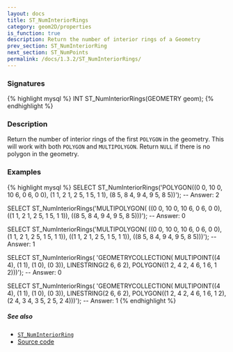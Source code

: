 ```yaml
---
layout: docs
title: ST_NumInteriorRings
category: geom2D/properties
is_function: true
description: Return the number of interior rings of a Geometry
prev_section: ST_NumInteriorRing
next_section: ST_NumPoints
permalink: /docs/1.3.2/ST_NumInteriorRings/
---
```


### Signatures

{% highlight mysql %}
INT ST_NumInteriorRings(GEOMETRY geom);
{% endhighlight %}

### Description

Return the number of interior rings of the first `POLYGON` in the geometry. 
This will work with both `POLYGON` and `MULTIPOLYGON`.
Return `NULL` if there is no polygon in the geometry.

<!-- This function does not seem to be SFS. Is it SQL-MM? -->

### Examples

{% highlight mysql %}
SELECT ST_NumInteriorRings('POLYGON((0 0, 10 0, 10 6, 0 6, 0 0),
                                    (1 1, 2 1, 2 5, 1 5, 1 1),
                                    (8 5, 8 4, 9 4, 9 5, 8 5))');
-- Answer: 2

SELECT ST_NumInteriorRings('MULTIPOLYGON(
                                ((0 0, 10 0, 10 6, 0 6, 0 0),
                                ((1 1, 2 1, 2 5, 1 5, 1 1)),
                                ((8 5, 8 4, 9 4, 9 5, 8 5)))');
-- Answer: 0

SELECT ST_NumInteriorRings('MULTIPOLYGON(
                                ((0 0, 10 0, 10 6, 0 6, 0 0),
                                 (1 1, 2 1, 2 5, 1 5, 1 1)),
                                ((1 1, 2 1, 2 5, 1 5, 1 1)),
                                ((8 5, 8 4, 9 4, 9 5, 8 5)))');
-- Answer: 1

SELECT ST_NumInteriorRings(
     'GEOMETRYCOLLECTION(
        MULTIPOINT((4 4), (1 1), (1 0), (0 3)),
        LINESTRING(2 6, 6 2),
        POLYGON((1 2, 4 2, 4 6, 1 6, 1 2)))');
-- Answer: 0

SELECT ST_NumInteriorRings(
     'GEOMETRYCOLLECTION(
        MULTIPOINT((4 4), (1 1), (1 0), (0 3)),
        LINESTRING(2 6, 6 2),
        POLYGON((1 2, 4 2, 4 6, 1 6, 1 2),
                (2 4, 3 4, 3 5, 2 5, 2 4)))');
-- Answer: 1
{% endhighlight %}

##### See also

* [`ST_NumInteriorRing`](../ST_NumInteriorRing)
* <a href="https://github.com/orbisgis/h2gis/blob/master/h2gis-functions/src/main/java/org/h2gis/functions/spatial/properties/ST_NumInteriorRings.java" target="_blank">Source code</a>
